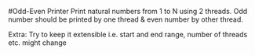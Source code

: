 #Odd-Even Printer
Print natural numbers from 1 to N using 2 threads.
Odd number should be printed by one thread & even number by other thread.

Extra: Try to keep it extensible i.e. start and end range, number of threads etc. might change